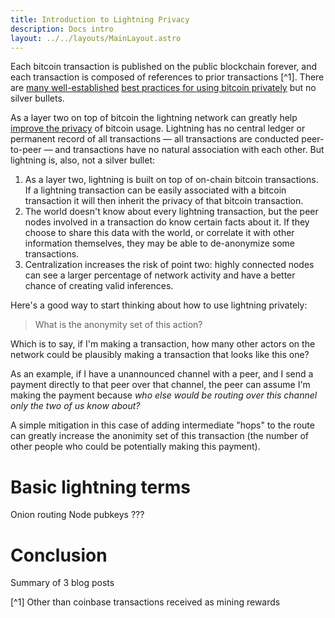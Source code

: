 ```yaml
---
title: Introduction to Lightning Privacy
description: Docs intro
layout: ../../layouts/MainLayout.astro
---
```


Each bitcoin transaction is published on the public blockchain forever, and each transaction is composed of references to prior transactions [^1]. There are [many well-established](https://en.bitcoin.it/Privacy) [best practices for using bitcoin privately](https://bitcoin.org/en/protect-your-privacy) but no silver bullets.

As a layer two on top of bitcoin the lightning network can greatly help [improve the privacy](https://abytesjourney.com/lightning-privacy) of bitcoin usage. Lightning has no central ledger or permanent record of all transactions — all transactions are conducted peer-to-peer — and transactions have no natural association with each other. But lightning is, also, not a silver bullet:

1. As a layer two, lightning is built on top of on-chain bitcoin transactions. If a lightning transaction can be easily associated with a bitcoin transaction it will then inherit the privacy of that bitcoin transaction.
2. The world doesn't know about every lightning transaction, but the peer nodes involved in a transaction do know certain facts about it. If they choose to share this data with the world, or correlate it with other information themselves, they may be able to de-anonymize some transactions.
3. Centralization increases the risk of point two: highly connected nodes can see a larger percentage of network activity and have a better chance of creating valid inferences.

Here's a good way to start thinking about how to use lightning privately:

> What is the anonymity set of this action?

Which is to say, if I'm making a transaction, how many other actors on the network could be plausibly making a transaction that looks like this one?

As an example, if I have a unannounced channel with a peer, and I send a payment directly to that peer over that channel, the peer can assume I'm making the payment because _who else would be routing over this channel only the two of us know about?_

A simple mitigation in this case of adding intermediate "hops" to the route can greatly increase the anonimity set of this transaction (the number of other people who could be potentially making this payment).

# Basic lightning terms

Onion routing
Node pubkeys
???

# Conclusion

Summary of 3 blog posts

[^1] Other than coinbase transactions received as mining rewards
